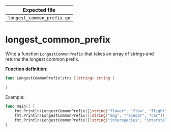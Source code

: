 | Expected file              |
| -------------------------- |
| `longest_common_prefix.go` |

# longest_common_prefix

Write a function `LongestCommonPrefix` that takes an array of strings and returns the longest common prefix.

**Function definition:**

```go
func LongestCommonPrefix(strs []string) string {

}
```

Example:

```go
func main() {
    fmt.Println(LongestCommonPrefix([]string{"flower", "flow", "flight"})) // "fl"
    fmt.Println(LongestCommonPrefix([]string{"dog", "racecar", "car"}))    // ""
    fmt.Println(LongestCommonPrefix([]string{"interspecies", "interstellar", "interstate"})) // "inters"
}
```

